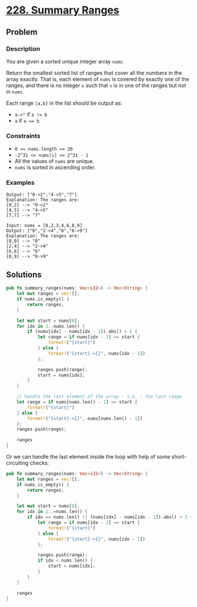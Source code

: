 # [228. Summary Ranges](https://leetcode.com/problems/summary-ranges/)

## Problem

### Description

You are given a sorted unique integer array `nums`.

Return the smallest sorted list of ranges that cover all the numbers in the
array exactly. That is, each element of `nums` is covered by exactly one of the
ranges, and there is no integer `x` such that `x` is in one of the ranges but
not in `nums`.

Each range `[a,b]` in the list should be output as:

* `a->"` if `a != b`
* `a` if `a == b`

### Constraints

* `0 <= nums.length <= 20`
* `-2^31 <= nums[i] <= 2^31 - 1`
* All the values of `nums` are unique.
* `nums` is sorted in ascending order.

### Examples

```Input: nums = [0,1,2,4,5,7]
Output: ["0->2","4->5","7"]
Explanation: The ranges are:
[0,2] --> "0->2"
[4,5] --> "4->5"
[7,7] --> "7"
```

```text
Input: nums = [0,2,3,4,6,8,9]
Output: ["0","2->4","6","8->9"]
Explanation: The ranges are:
[0,0] --> "0"
[2,4] --> "2->4"
[6,6] --> "6"
[8,9] --> "8->9"
```

## Solutions

```rust
pub fn summary_ranges(nums: Vec<i32>) -> Vec<String> {
    let mut ranges = vec![];
    if nums.is_empty() {
        return ranges;
    }

    let mut start = nums[0];
    for idx in 1..nums.len() {
        if (nums[idx] - nums[idx - 1]).abs() > 1 {
            let range = if nums[idx - 1] == start {
                format!("{start}")
            } else {
                format!("{start}->{}", nums[idx - 1])
            };

            ranges.push(range);
            start = nums[idx];
        }
    }

    // handle the last element of the array - i.e. - the last range
    let range = if nums[nums.len() - 1] == start {
        format!("{start}")
    } else {
        format!("{start}->{}", nums[nums.len() - 1])
    };
    ranges.push(range);

    ranges
}
```

Or we can handle the last element inside the loop with help of some
short-circuiting checks:

```rust
pub fn summary_ranges(nums: Vec<i32>) -> Vec<String> {
    let mut ranges = vec![];
    if nums.is_empty() {
        return ranges;
    }

    let mut start = nums[0];
    for idx in 1..=nums.len() {
        if idx == nums.len() || (nums[idx] - nums[idx - 1]).abs() > 1 {
            let range = if nums[idx - 1] == start {
                format!("{start}")
            } else {
                format!("{start}->{}", nums[idx - 1])
            };

            ranges.push(range);
            if idx < nums.len() {
                start = nums[idx];
            }
        }
    }

    ranges
}
```